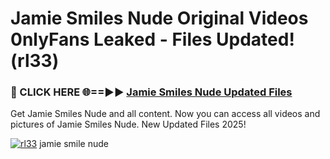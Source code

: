 # Jamie Smiles Nude Original Videos 0nlyFans Leaked - Files Updated! (rl33)

<h3>🔴 CLICK HERE 🌐==►► <a href="https://tinyurl.com/52m3yx9h" rel="nofollow">Jamie Smiles Nude Updated Files</a></h3>

Get Jamie Smiles Nude and all content. Now you can access all videos and pictures of Jamie Smiles Nude. New Updated Files 2025!

[![rl33](https://i.imgur.com/TnHtlc8.gif)](https://tinyurl.com/52m3yx9h)
jamie smile nude